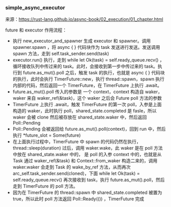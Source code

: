 ### simple_async_executor

来源：https://rust-lang.github.io/async-book/02_execution/01_chapter.html

future 和 executor 作用流程：
- 执行 new_executor_and_spawner 生成 executor 和 spawner。调用 spawner.spawn ，将 async { } 代码块作为 task 发送进行发送。发送调用 spawn 方法，走到 self.task_sender.send(task)
- executor.run() 执行，走到 while let Ok(task) = self.ready_queue.recv() ，循环接收队列中传过来的 task。此时，会接收到第一步中传过来的 task。执行到 future.as_mut().poll 之后，触发 task 的执行，也就是 async { } 代码块的执行，此时会执行 TimerFuture::new，执行 thread::spawn，spawn 执行内部的代码，然后返回一个 TimerFuture，在 TimerFuture 上执行 .await。
- future.as_mut().poll 传入的参数是 一个 context，context 构造自 waker，waker 来自 waker_ref(&task)，这个 waker 之后会 Future poll 方法的参数
- TimerFuture 上执行 .await，触发 TimerFuture 的第一次 poll，入参是上面构造的 waker，此时执行 poll，shared_state.completed 是 fasle，所以 waker 会被 clone 然后被存放在 shared_state.waker 中，然后返回 Poll::Pending
- Poll::Pending 会被返回给 future.as_mut().poll(context)，回到 run 中，然后执行 *future_slot = Some(future)
- 在上面执行过程中，TimerFuture 中 spawn 的代码仍然在执行，thread::sleep(duration) 过后，调用 waker.wake，此 waker 是在 poll 方法中放在 shared_state.waker 中的， 是 poll 的入参 context 中的，也就是从 Task 通过 waker_ref(&task) 和 Context::from_waker 构造二来的，调用 waker.waker 会走到 Task 的 wake_by_ref 方法，从而再次 arc_self.task_sender.send(cloned)，下面 while let Ok(task) = self.ready_queue.recv() 再次接收到 task，执行 future.as_mut().poll，然后走到 TimerFuture 的 poll 方法。
- 因为在 TimerFuture 的 thread::spawn 中 shared_state.completed 被置为 true，所以此时 poll 方法返回 Poll::Ready(()) ，TimerFuture 完成